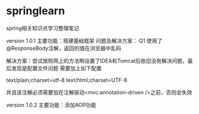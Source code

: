 # springlearn
spring相关知识点学习整理笔记

version 1.0.1
主要功能：搭建基础框架
问题及解决方案：
Q1.使用了@ResponseBody注解，返回的值在浏览器中乱码

解决方案：尝试按照网上的方法啊设置了IDEA和Tomcat后依旧没有解决问题，最后发现是配置文件问题
需要加上如下配置

<bean class="org.springframework.web.servlet.mvc.method.annotation.RequestMappingHandlerAdapter">
    <property name="messageConverters">
      <list>
        <bean class="org.springframework.http.converter.StringHttpMessageConverter">
          <property name="supportedMediaTypes">
            <list>
              <value>text/plain;charset=utf-8</value>
              <value>text/html;charset=UTF-8</value>
            </list>
          </property>
        </bean>
      </list>
    </property>
  </bean>
  
  并且该注解必须需要加在注解驱动<mvc:annotation-driven />之前，否则会失效

version 1.0.2
主要功能：添加AOP功能
